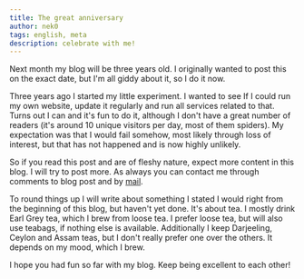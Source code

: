 ```yaml
---
title: The great anniversary
author: nek0
tags: english, meta
description: celebrate with me!
---
```


Next month my blog will be three years old. I originally wanted to post this on the exact date,
but I'm all giddy about it, so I do it now.

Three years ago I started my little experiment. I wanted to see If I could run my own website, update it
regularly and run all services related to that. Turns out I can and it's fun to do it, although I don't
have a great number of readers (it's around 10 unique visitors per day, most of them spiders). My
expectation was that I would fail somehow, most likely through loss of interest, but that has not
happened and is now highly unlikely.

So if you read this post and are of fleshy nature, expect more content in this blog. I will try to post
more. As always you can contact me through comments to blog post and by [mail](mailto:nek0@nek0.eu).

To round things up I will write about something I stated I would right from the beginning of this blog,
but haven't yet done. It's about tea. I mostly drink Earl Grey tea, which I brew from loose tea. I prefer
loose tea, but will also use teabags, if nothing else is available. Additionally I keep Darjeeling, Ceylon
and Assam teas, but I don't really prefer one over the others. It depends on my mood, which I brew.

I hope you had fun so far with my blog. Keep being excellent to each other!

